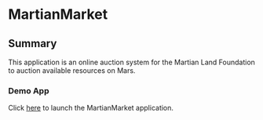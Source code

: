 # MartianMarket

## Summary

This application is an online auction system for the Martian Land Foundation to auction available resources on Mars.

### Demo App

Click [here](https://maitree7.github.io/martian/frontend/index.html) to launch the MartianMarket application.
